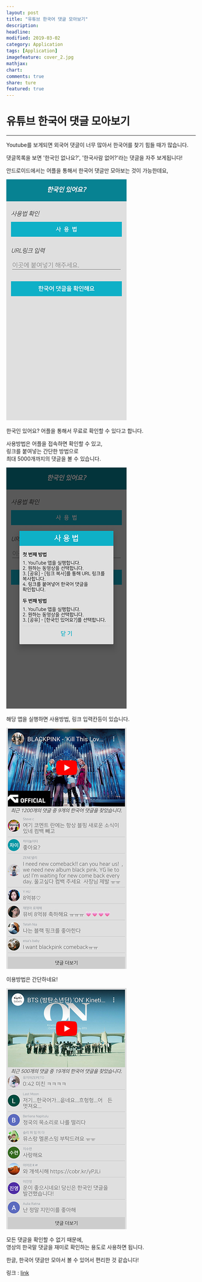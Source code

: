 ```yaml
---
layout: post
title: "유튜브 한국어 댓글 모아보기"
description:
headline:
modified: 2019-03-02
category: Application
tags: [Application]
imagefeature: cover_2.jpg
mathjax:
chart:
comments: true
share: ture
featured: true
---
```


# 유튜브 한국어 댓글 모아보기

---------------------------------------


Youtube를 보게되면 외국어 댓글이 너무 많아서 한국어를 찾기 힘들 때가 많습니다.

댓글목록을 보면 '한국인 없나요?', '한국사람 없어?'라는 댓글을 자주 보게됩니다!

안드로이드에서는 어플을 통해서 한국어 댓글만 모아보는 것이 가능한데요,

![youtube1](/images/post/youtube1.jpg "youtube1")  

한국인 있어요? 어플을 통해서 무료로 확인할 수 있다고 합니다.  

사용방법은 어플을 접속하면 확인할 수 있고,  
링크를 붙여넣는 간단한 방법으로  
최대 5000개까지의 댓글을 볼 수 있습니다.  

![youtube2](/images/post/youtube2.jpg "youtube2")  

해당 앱을 실행하면 사용방법, 링크 입력칸등이 있습니다.  

![youtube3](/images/post/youtube3.jpg "youtube3")   

이용방법은 간단하네요!  

![youtube4](/images/post/youtube4.jpg "youtube4")  

모든 댓글을 확인할 수 없기 때문에,  
영상의 한국말 댓글을 재미로 확인하는 용도로 사용하면 됩니다.  

한글, 한국어 댓글만 모아서 볼 수 있어서 편리한 것 같습니다!  

링크 : [link](https://play.google.com/store/apps/details?id=com.kxxxgs.findfollowernum&hl=ko, "link")  
